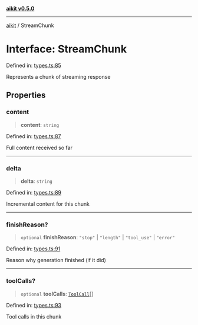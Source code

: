 [**aikit v0.5.0**](../README.md)

---

[aikit](../README.md) / StreamChunk

# Interface: StreamChunk

Defined in: [types.ts:85](https://github.com/chinmaymk/aikit/blob/main/src/types.ts#L85)

Represents a chunk of streaming response

## Properties

### content

> **content**: `string`

Defined in: [types.ts:87](https://github.com/chinmaymk/aikit/blob/main/src/types.ts#L87)

Full content received so far

---

### delta

> **delta**: `string`

Defined in: [types.ts:89](https://github.com/chinmaymk/aikit/blob/main/src/types.ts#L89)

Incremental content for this chunk

---

### finishReason?

> `optional` **finishReason**: `"stop"` \| `"length"` \| `"tool_use"` \| `"error"`

Defined in: [types.ts:91](https://github.com/chinmaymk/aikit/blob/main/src/types.ts#L91)

Reason why generation finished (if it did)

---

### toolCalls?

> `optional` **toolCalls**: [`ToolCall`](ToolCall.md)[]

Defined in: [types.ts:93](https://github.com/chinmaymk/aikit/blob/main/src/types.ts#L93)

Tool calls in this chunk
